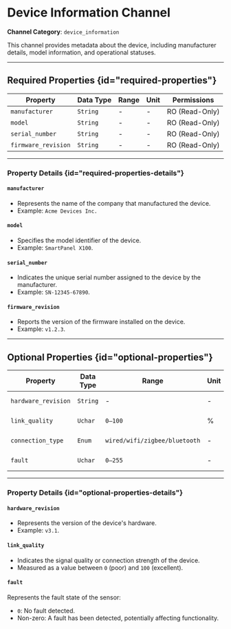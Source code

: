 # Device Information Channel

**Channel Category**: `device_information`

This channel provides metadata about the device, including manufacturer details, model information, and operational statuses.

---

## Required Properties {id="required-properties"}

| **Property**        | **Data Type** | **Range**    | **Unit** | **Permissions** |
|---------------------|---------------|--------------|----------|-----------------|
| `manufacturer`      | `String`      | -            | -        | RO (Read-Only)  |
| `model`             | `String`      | -            | -        | RO (Read-Only)  |
| `serial_number`     | `String`      | -            | -        | RO (Read-Only)  |
| `firmware_revision` | `String`      | -            | -        | RO (Read-Only)  |

---

### Property Details {id="required-properties-details"}

#### `manufacturer`

- Represents the name of the company that manufactured the device.
- Example: `Acme Devices Inc.`

#### `model`

- Specifies the model identifier of the device.
- Example: `SmartPanel X100`.

#### `serial_number`

- Indicates the unique serial number assigned to the device by the manufacturer.
- Example: `SN-12345-67890`.

#### `firmware_revision`

- Reports the version of the firmware installed on the device.
- Example: `v1.2.3`.

---

## Optional Properties {id="optional-properties"}

| **Property**        | **Data Type** | **Range**                     | **Unit** | **Permissions** |
|---------------------|---------------|-------------------------------|----------|-----------------|
| `hardware_revision` | `String`      | -                             | -        | RO (Read-Only)  |
| `link_quality`      | `Uchar`       | `0–100`                       | %        | RO (Read-Only)  |
| `connection_type`   | `Enum`        | `wired/wifi/zigbee/bluetooth` | -        | RO (Read-Only)  |
| `fault`             | `Uchar`       | `0–255`                       | -        | RO (Read-Only)  |

---

### Property Details {id="optional-properties-details"}

#### `hardware_revision`

- Represents the version of the device's hardware.
- Example: `v3.1`.

#### `link_quality`

- Indicates the signal quality or connection strength of the device.
- Measured as a value between `0` (poor) and `100` (excellent).

#### `fault`

Represents the fault state of the sensor:

- `0`: No fault detected.
- Non-zero: A fault has been detected, potentially affecting functionality.
